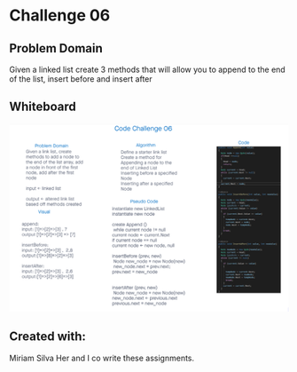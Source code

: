 # Challenge 06

## Problem Domain
Given a linked list create 3 methods that will allow you to append to the end of the list, insert before and insert after

## Whiteboard
![Array-Insert-Shift](./CodeChallenge6.png)

## Created with:
Miriam Silva Her and I co write these assignments.

